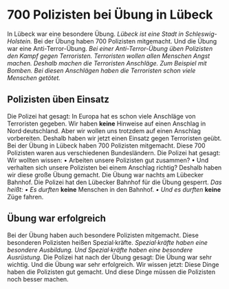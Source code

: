 # 700 Polizisten bei Übung in Lübeck

In Lübeck war eine besondere Übung. 
*Lübeck ist eine Stadt in Schleswig-Holstein.* Bei der Übung haben 700 Polizisten mitgemacht. Und die Übung war eine Anti-Terror-Übung. 
*Bei einer Anti-Terror-Übung üben Polizisten den Kampf gegen Terroristen.* 
*Terroristen wollen allen Menschen Angst machen.* 
*Deshalb machen die Terroristen Anschläge.* 
*Zum Beispiel mit Bomben.* 
*Bei diesen Anschlägen haben die Terroristen schon viele Menschen getötet.* 

## Polizisten üben Einsatz
Die Polizei hat gesagt: In Europa hat es schon viele Anschläge von Terroristen gegeben. Wir haben **keine** Hinweise auf einen Anschlag in Nord·deutschland. Aber wir wollen uns trotzdem auf einen Anschlag vorbereiten. Deshalb haben wir jetzt einen Einsatz gegen Terroristen geübt. 
Bei der Übung in Lübeck haben 700 Polizisten mitgemacht. Diese 700 Polizisten waren aus verschiedenen Bundesländern. Die Polizei hat gesagt: Wir wollten wissen: • Arbeiten unsere Polizisten gut zusammen? • Und verhalten sich unsere Polizisten bei einem Anschlag richtig? Deshalb haben wir diese große Übung gemacht. 
Die Übung war nachts am Lübecker Bahnhof. Die Polizei hat den Lübecker Bahnhof für die Übung gesperrt. *Das heißt:* 
*• Es durften* **keine** Menschen in den Bahnhof. 
*• Und es durften* **keine** Züge fahren. 

## Übung war erfolgreich
Bei der Übung haben auch besondere Polizisten mitgemacht. Diese besonderen Polizisten heißen Spezial·kräfte. 
*Spezial·kräfte haben eine besondere Ausbildung.* 
*Und Spezial·kräfte haben eine besondere Ausrüstung.* 
Die Polizei hat nach der Übung gesagt: Die Übung war sehr wichtig. Und die Übung war sehr erfolgreich. Wir wissen jetzt: Diese Dinge haben die Polizisten gut gemacht. Und diese Dinge müssen die Polizisten noch besser machen. 
